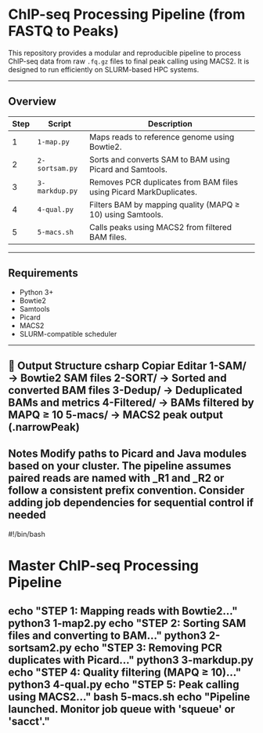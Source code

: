 # ChIP-seq Processing Pipeline (from FASTQ to Peaks)

This repository provides a modular and reproducible pipeline to process ChIP-seq data from raw `.fq.gz` files to final peak calling using MACS2. It is designed to run efficiently on SLURM-based HPC systems.

---
## Overview

| Step | Script         | Description                                                               |
|------|----------------|---------------------------------------------------------------------------|
| 1    | `1-map.py`     | Maps reads to reference genome using Bowtie2.                            |
| 2    | `2-sortsam.py` | Sorts and converts SAM to BAM using Picard and Samtools.                 |
| 3    | `3-markdup.py`  | Removes PCR duplicates from BAM files using Picard MarkDuplicates.       |
| 4    | `4-qual.py`     | Filters BAM by mapping quality (MAPQ ≥ 10) using Samtools.               |
| 5    | `5-macs.sh`     | Calls peaks using MACS2 from filtered BAM files.                         |

---
## Requirements
- Python 3+
- Bowtie2
- Samtools
- Picard
- MACS2
- SLURM-compatible scheduler
---
🧾 Output Structure
csharp
Copiar
Editar
1-SAM/         → Bowtie2 SAM files
2-SORT/        → Sorted and converted BAM files
3-Dedup/       → Deduplicated BAMs and metrics
4-Filtered/    → BAMs filtered by MAPQ ≥ 10
5-macs/        → MACS2 peak output (.narrowPeak)
---
Notes
Modify paths to Picard and Java modules based on your cluster.
The pipeline assumes paired reads are named with _R1 and _R2 or follow a consistent prefix convention.
Consider adding job dependencies for sequential control if needed
---
#!/bin/bash

# Master ChIP-seq Processing Pipeline
echo "STEP 1: Mapping reads with Bowtie2..."
python3 1-map2.py
echo "STEP 2: Sorting SAM files and converting to BAM..."
python3 2-sortsam2.py
echo "STEP 3: Removing PCR duplicates with Picard..."
python3 3-markdup.py
echo "STEP 4: Quality filtering (MAPQ ≥ 10)..."
python3 4-qual.py
echo "STEP 5: Peak calling using MACS2..."
bash 5-macs.sh
echo "Pipeline launched. Monitor job queue with 'squeue' or 'sacct'."
---

